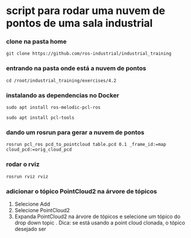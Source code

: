# script para rodar uma nuvem de pontos de uma sala industrial

### clone na pasta home
```git clone https://github.com/ros-industrial/industrial_training```

### entrando na pasta onde está a nuvem de pontos
```cd /root/industrial_training/exercises/4.2```

### instalando as dependencias no Docker
```sudo apt install ros-melodic-pcl-ros```

```sudo apt install pcl-tools```

### dando um rosrun para gerar a nuvem de pontos
```rosrun pcl_ros pcd_to_pointcloud table.pcd 0.1 _frame_id:=map cloud_pcd:=orig_cloud_pcd```

### rodar o rviz
```rosrun rviz rviz```

### adicionar o tópico PointCloud2 na árvore de tópicos
  1. Selecione Add
  2. Selecione PointCloud2
  3. Expanda PointCloud2 na árvore de tópicos e selecione um tópico do drop down topic
    . Dica: se está usando a point cloud clonada, o tópico desejado ser
